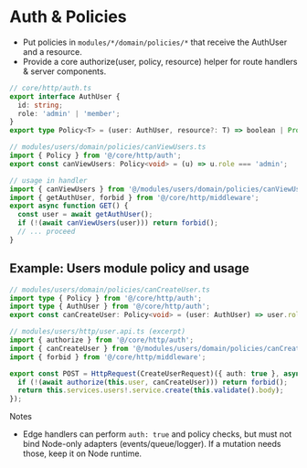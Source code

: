 # Auth & Policies

- Put policies in `modules/*/domain/policies/*` that receive the AuthUser and a resource.
- Provide a core authorize(user, policy, resource) helper for route handlers & server components.

```ts
// core/http/auth.ts
export interface AuthUser {
  id: string;
  role: 'admin' | 'member';
}
export type Policy<T> = (user: AuthUser, resource?: T) => boolean | Promise<boolean>;
```

```ts
// modules/users/domain/policies/canViewUsers.ts
import { Policy } from '@/core/http/auth';
export const canViewUsers: Policy<void> = (u) => u.role === 'admin';
```

```ts
// usage in handler
import { canViewUsers } from '@/modules/users/domain/policies/canViewUsers';
import { getAuthUser, forbid } from '@/core/http/middleware';
export async function GET() {
  const user = await getAuthUser();
  if (!(await canViewUsers(user))) return forbid();
  // ... proceed
}
```

## Example: Users module policy and usage

```ts
// modules/users/domain/policies/canCreateUser.ts
import type { Policy } from '@/core/http/auth';
import type { AuthUser } from '@/core/http/auth';
export const canCreateUser: Policy<void> = (user: AuthUser) => user.role === 'admin';
```

```ts
// modules/users/http/user.api.ts (excerpt)
import { authorize } from '@/core/http/auth';
import { canCreateUser } from '@/modules/users/domain/policies/canCreateUser';
import { forbid } from '@/core/http/middleware';

export const POST = HttpRequest(CreateUserRequest)({ auth: true }, async function () {
  if (!(await authorize(this.user, canCreateUser))) return forbid();
  return this.services.users!.service.create(this.validate().body);
});
```

Notes

- Edge handlers can perform `auth: true` and policy checks, but must not bind Node-only adapters (events/queue/logger). If a mutation needs those, keep it on Node runtime.
